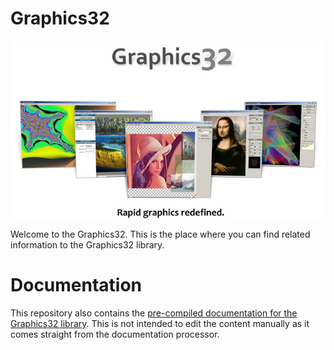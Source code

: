 # Graphics32

![Graphics32 - Rapid graphics redefined](/Images/RapidGraphicsRedefined.png)

Welcome to the Graphics32. This is the place where you can find related information to the Graphics32 library. 

# Documentation
This repository also contains the [pre-compiled documentation for the Graphics32 library](/Docs/index.htm). This is not intended to edit the content manually as it comes straight from the documentation processor.
